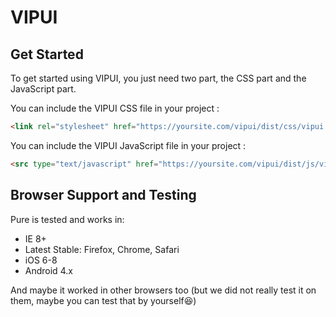 # VIPUI

Get Started
-----------
To get started using VIPUI, you just need two part, the CSS part and the JavaScript part.

You can include the VIPUI CSS file in your project :

```html
<link rel="stylesheet" href="https://yoursite.com/vipui/dist/css/vipui.css">
```

You can include the VIPUI JavaScript file in your project :

```html
<src type="text/javascript" href="https://yoursite.com/vipui/dist/js/vipui.js"></script>
```

Browser Support and Testing
---------------------------

Pure is tested and works in:

* IE 8+
* Latest Stable: Firefox, Chrome, Safari
* iOS 6-8
* Android 4.x

And maybe it worked in other browsers too 
(but we did not really test it on them, maybe you can test that by yourself:laughing:)